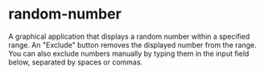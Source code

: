 ﻿# random-number
A graphical application that displays a random number within a specified range. An "Exclude" button removes the displayed number from the range. You can also exclude numbers manually by typing them in the input field below, separated by spaces or commas.
